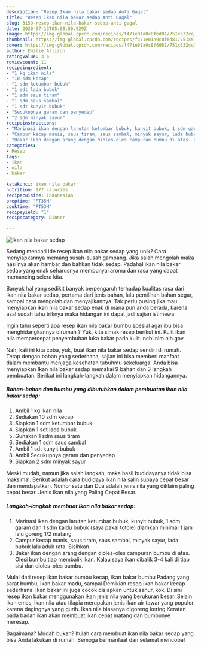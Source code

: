 ```yaml
---
description: "Resep Ikan nila bakar sedap Anti Gagal"
title: "Resep Ikan nila bakar sedap Anti Gagal"
slug: 3159-resep-ikan-nila-bakar-sedap-anti-gagal
date: 2020-07-13T05:08:50.929Z
image: https://img-global.cpcdn.com/recipes/f471e01a0c8f6d81/751x532cq70/ikan-nila-bakar-sedap-foto-resep-utama.jpg
thumbnail: https://img-global.cpcdn.com/recipes/f471e01a0c8f6d81/751x532cq70/ikan-nila-bakar-sedap-foto-resep-utama.jpg
cover: https://img-global.cpcdn.com/recipes/f471e01a0c8f6d81/751x532cq70/ikan-nila-bakar-sedap-foto-resep-utama.jpg
author: Emilie Allison
ratingvalue: 3.4
reviewcount: 11
recipeingredient:
- "1 kg ikan nila"
- "10 sdm kecap"
- "1 sdm ketumbar bubuk"
- "1 sdt lada bubuk"
- "1 sdm saus tiram"
- "1 sdm saus sambal"
- "1 sdt kunyit bubuk"
- "Secukupnya garam dan penyedap"
- "2 sdm minyak sayur"
recipeinstructions:
- "Marinasi ikan dengan larutan ketumbar bubuk, kunyit bubuk, 1 sdm garam dan 1 sdm kaldu bubuk (saya pakai totole) diamkan minimal 1 jam lalu goreng 1/2 matang"
- "Campur kecap manis, saus tiram, saus sambal, minyak sayur, lada bubuk lalu aduk rata. Sisihkan."
- "Bakar ikan dengan arang dengan dioles-oles campuran bumbu di atas. Olesi bumbu tiap membalik ikan. Kalau saya ikan dibalik 3-4 kali di tiap sisi dan dioles-oles bumbu."
categories:
- Resep
tags:
- ikan
- nila
- bakar

katakunci: ikan nila bakar 
nutrition: 177 calories
recipecuisine: Indonesian
preptime: "PT35M"
cooktime: "PT53M"
recipeyield: "1"
recipecategory: Dinner

---
```



![Ikan nila bakar sedap](https://img-global.cpcdn.com/recipes/f471e01a0c8f6d81/751x532cq70/ikan-nila-bakar-sedap-foto-resep-utama.jpg)

Sedang mencari ide resep ikan nila bakar sedap yang unik? Cara menyiapkannya memang susah-susah gampang. Jika salah mengolah maka hasilnya akan hambar dan bahkan tidak sedap. Padahal ikan nila bakar sedap yang enak seharusnya mempunyai aroma dan rasa yang dapat memancing selera kita.

Banyak hal yang sedikit banyak berpengaruh terhadap kualitas rasa dari ikan nila bakar sedap, pertama dari jenis bahan, lalu pemilihan bahan segar, sampai cara mengolah dan menyajikannya. Tak perlu pusing jika mau menyiapkan ikan nila bakar sedap enak di mana pun anda berada, karena asal sudah tahu triknya maka hidangan ini dapat jadi sajian istimewa.

Ingin tahu seperti apa resep ikan nila bakar bumbu spesial agar ibu bisa menghidangkannya dirumah ? Yuk, kita simak resep berikut ini. Kulit ikan nila mempercepat penyembuhan luka bakar pada kulit. ncbi.nlm.nih.gov.


Nah, kali ini kita coba, yuk, buat ikan nila bakar sedap sendiri di rumah. Tetap dengan bahan yang sederhana, sajian ini bisa memberi manfaat dalam membantu menjaga kesehatan tubuhmu sekeluarga. Anda bisa menyiapkan Ikan nila bakar sedap memakai 9 bahan dan 3 langkah pembuatan. Berikut ini langkah-langkah dalam menyiapkan hidangannya.

<!--inarticleads1-->

##### Bahan-bahan dan bumbu yang dibutuhkan dalam pembuatan Ikan nila bakar sedap:

1. Ambil 1 kg ikan nila
1. Sediakan 10 sdm kecap
1. Siapkan 1 sdm ketumbar bubuk
1. Siapkan 1 sdt lada bubuk
1. Gunakan 1 sdm saus tiram
1. Sediakan 1 sdm saus sambal
1. Ambil 1 sdt kunyit bubuk
1. Ambil Secukupnya garam dan penyedap
1. Siapkan 2 sdm minyak sayur


Meski mudah, namun jika salah langkah, maka hasil budidayanya tidak bisa maksimal. Berikut adalah cara budidaya ikan nila salin supaya cepat besar dan mendapatkan. Nomor satu dan Dua adalah jenis nila yang diklaim paling cepat besar. Jenis Ikan nila yang Paling Cepat Besar. 

<!--inarticleads2-->

##### Langkah-langkah membuat Ikan nila bakar sedap:

1. Marinasi ikan dengan larutan ketumbar bubuk, kunyit bubuk, 1 sdm garam dan 1 sdm kaldu bubuk (saya pakai totole) diamkan minimal 1 jam lalu goreng 1/2 matang
1. Campur kecap manis, saus tiram, saus sambal, minyak sayur, lada bubuk lalu aduk rata. Sisihkan.
1. Bakar ikan dengan arang dengan dioles-oles campuran bumbu di atas. Olesi bumbu tiap membalik ikan. Kalau saya ikan dibalik 3-4 kali di tiap sisi dan dioles-oles bumbu.


Mulai dari resep ikan bakar bumbu kecap, ikan bakar bumbu Padang yang sarat bumbu, ikan bakar madu, sampai Demikian resep ikan bakar kecap sederhana. Ikan bakar ini juga cocok disiapkan untuk sahur, kok. Di sini resep ikan bakar menggunakan ikan jenis nila yang berukuran besar. Selain ikan emas, ikan nila atau tilapia merupakan jenis ikan air tawar yang populer karena dagingnya yang gurih. Ikan nila biasanya digoreng kering Keratan pada badan ikan akan membuat ikan cepat matang dan bumbunye meresap. 

Bagaimana? Mudah bukan? Itulah cara membuat ikan nila bakar sedap yang bisa Anda lakukan di rumah. Semoga bermanfaat dan selamat mencoba!
